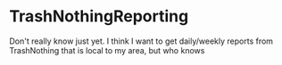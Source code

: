 # TrashNothingReporting
Don't really know just yet. I think I want to get daily/weekly reports from TrashNothing that is local to my area, but who knows
